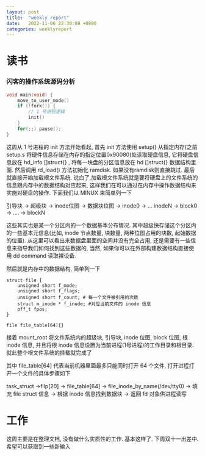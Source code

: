 ```yaml
---
layout: post
title:  "weekly report"
date:   2022-11-06 22:30:08 +0800
categories: weeklyreport
---
```



# 读书

### 闪客的操作系统源码分析

```c
void main(void) {
    move_to_user_mode()
    if (!fork()) {
        // 1 号进程逻辑
        init()
    }
    for(;;) pause();
}
```

这周从 1 号进程的 init 方法开始看起, 首先 init 方法使用 setup() 从指定内存(之前 setup.s 将硬件信息存储在内存的指定位置0x90080)处读取硬盘信息, 它将硬盘信息放在 hd_info []struct{} , 将每一块盘的分区信息放在 hd []struct{} 数据结构里面. 然后调用 rd_load() 方法初始化 ramdisk.  如果没有ramdisk则直接跳过. 最后就直接开始加载根文件系统. 说白了,加载根文件系统就是要将硬盘上的文件系统的信息跟内存中的数据结构对应起来, 这样我们在可以通过在内存中操作数据结构来实施对硬盘的操作. 下面我们以 MINUX 来简单列一下

引导块 -> 超级块 -> inode位图 -> 数据块位图 -> inode0 -> ... inodeN -> block0 -> .... -> blockN

这些其实也是某一个分区内的一个数据基本分布情况. 其中超级快存储这个分区内的一些基本元信息(比如, inode 节点数量, 块数量, 两种位图占用的块数, 起始数据的位置). 从这里可以看出来数据盘里面的空间并没有完全占用, 还是需要有一些信息来指导我们如何找到这些数据的, 当然, 如果你可以在外部构建数据结构直接使用 dd command 读取裸设备. 

然后就是内存中的数据结构, 简单列一下

```
struct file {
    unsigned short f_mode;
    unsigned short f_flags; 
    unsigned short f_count; # 每一个文件被引用的次数
    struct m_inode * f_inode; #对应当前文件的 inode 信息
    off_t fpos;
}

file file_table[64]{}
```

接着 mount_root 将文件系统内的超级块, 引导块, inode 位图, block 位图, 根 inode 信息, 并且将根 inode 信息设置为当前进程(1号进程)的工作目录和根目录. 就此整个根文件系统的挂载就完成了

其中 file_table[64] 代表当前机器里面最多只能同时打开 64 个文件, 打开进程打开一个文件的具体步骤如下

task_struct ->filp[20] -> file_table[64] -> file_inode_by_name(/dev/tty0) -> 填充 file struct 信息 -> 根据 inode 信息找到数据块 -> 返回 fd 对象供进程读写


# 工作

这周主要是在整理文档, 没有做什么实质性的工作. 基本这样了. 下周双十一出差中. 希望可以获取到一些新输入